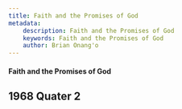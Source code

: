 ```yaml
---
title: Faith and the Promises of God
metadata:
    description: Faith and the Promises of God
    keywords: Faith and the Promises of God
    author: Brian Onang'o
---
```


#### Faith and the Promises of God

## 1968 Quater 2
